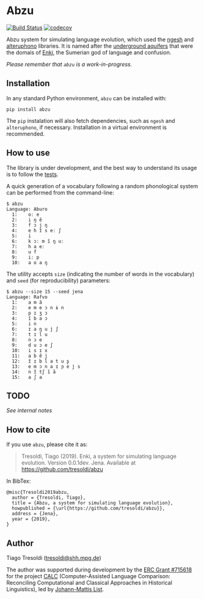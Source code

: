 # Abzu 

[![Build Status](https://travis-ci.org/tresoldi/abzu.svg?branch=master)](https://travis-ci.org/tresoldi/abzu)
[![codecov](https://codecov.io/gh/tresoldi/abzu/branch/master/graph/badge.svg)](https://codecov.io/gh/tresoldi/abzu)

Abzu system for simulating language evolution, which used the
[ngesh](https://github.com/tresoldi/ngesh) and
[alteruphono](https://github.com/tresoldi/alteruphono) libraries.
It is named after the
[underground aquifers](https://en.wikipedia.org/wiki/Abzu) that were the
domais of
[Enki](https://en.wikipedia.org/wiki/Enki), the Sumerian god of language and
confusion.

*Please remember that `abzu` is a work-in-progress.*

## Installation

In any standard Python environment, `abzu` can be installed with:

```
pip install abzu
```

The `pip` instalation will also fetch dependencies, such as `ngesh` and
`alteruphono`, if necessary. Installation in a virtual environment is
recommended.

## How to use

The library is under development, and the best way to understand its
usage is to follow the
[tests](https://github.com/tresoldi/abzu/blob/master/tests/test_abzu.py).

A quick generation of a vocabulary following a random phonological
system can be performed from the command-line:

```
$ abzu
Language: Aburo
  1:    oː e
  2:    i ŋ ẽ
  3:    f ɔ j ŋ
  4:    e h ɪ̃ s eː ʃ
  5:    i
  6:    k ɔː m ĩ ŋ uː
  7:    h a eː
  8:    u f
  9:    iː p
  10:   a o a ŋ
```

The utility accepts `size` (indicating the number of words in the
vocabulary) and `seed` (for reproducibility) parameters:

```
$ abzu --size 15 --seed jena
Language: Rafvo
  1:    a m ã
  2:    e m e ɔ n ɨ n
  3:    p ɪ ʒ ɔ
  4:    ĩ b a ɔ
  5:    i n
  6:    ɪ a ŋ u j ʃ
  7:    t ɪ l u
  8:    n ɔ e
  9:    d u ɔ e ʃ
  10:   i s ɪ x
  11:   a b ẽ j
  12:   ɪ̃ ɪ b l a t u ʂ
  13:   e m ɔ n a ɪ ɲ e j s
  14:   n ɪ̃ tʃ ĩ ã
  15:   a ʃ a
```

## TODO

*See internal notes*

## How to cite

If you use `abzu`, please cite it as:

> Tresoldi, Tiago (2019). Enki, a system for simulating language evolution.
Version 0.0.1dev. Jena. Available at https://github.com/tresoldi/abzu

In BibTex:

```
@misc{Tresoldi2019abzu,
  author = {Tresoldi, Tiago},
  title = {Abzu, a system for simulating language evolution},
  howpublished = {\url{https://github.com/tresoldi/abzu}},
  address = {Jena},
  year = {2019},
}
```

## Author

Tiago Tresoldi (tresoldi@shh.mpg.de)

The author was supported during development by the 
[ERC Grant #715618](https://cordis.europa.eu/project/rcn/206320/factsheet/en)
for the project [CALC](http://calc.digling.org)
(Computer-Assisted Language Comparison: Reconciling Computational and Classical
Approaches in Historical Linguistics), led by
[Johann-Mattis List](http://www.lingulist.de).
